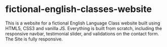 # fictional-english-classes-website
This is a website for a fictional English Language Class website built using HTML5, CSS3 and vanilla JS. 
Everything is built from scratch, including the responsive navbar, testimonial slider, and validations on the contact form. The Site is fully responsive.
